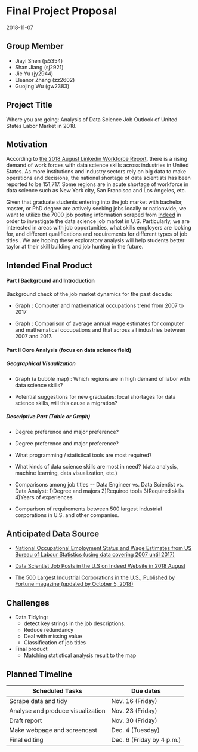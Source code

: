 Final Project Proposal
================
2018-11-07

Group Member
------------

-   Jiayi Shen (js5354)
-   Shan Jiang (sj2921)
-   Jie Yu (jy2944)
-   Eleanor Zhang (zz2602)
-   Guojing Wu (gw2383)

Project Title
-------------

Where you are going: Analysis of Data Science Job Outlook of United States Labor Market in 2018.

Motivation
----------

According to [the 2018 August Linkedin Workforce Report](https://economicgraph.linkedin.com/resources/linkedin-workforce-report-august-2018), there is a rising demand of work forces with data science skills across industries in United States. As more institutions and industry sectors rely on big data to make operations and decisions, the national shortage of data scientists has been reported to be 151,717. Some regions are in acute shortage of workforce in data science such as New York city, San Francisco and Los Angeles, etc.

Given that graduate students entering into the job market with bachelor, master, or PhD degree are actively seeking jobs locally or nationwide, we want to utilize the 7000 job posting information scraped from [Indeed](https://www.indeed.com/jobs?q=data+science&start=10) in order to investigate the data science job market in U.S. Particularly, we are interested in areas with job opportunities, what skills employers are looking for, and different qualifications and requirements for different types of job titles . We are hoping these exploratory analysis will help students better taylor at their skill building and job hunting in the future.

Intended Final Product
----------------------

#### Part I Background and Introduction

Background check of the job market dynamics for the past decade:

-   Graph : Computer and mathematical occupations trend from 2007 to 2017

-   Graph : Comparison of average annual wage estimates for computer and mathematical occupations and that across all industries between 2007 and 2017.

#### Part II Core Analysis (focus on data science field)

##### Geographical Visualization

-   Graph (a bubble map) : Which regions are in high demand of labor with data science skills?

-   Potential suggestions for new graduates: local shortages for data science skills, will this cause a migration?

##### Descriptive Part (Table or Graph)

-   Degree preference and major preference?

-   Degree preference and major preference?

-   What programming / statistical tools are most required?

-   What kinds of data science skills are most in need? (data analysis, machine learning, data visualization, etc.)

-   Comparisons among job titles -- Data Engineer vs. Data Scientist vs. Data Analyst:
    1)Degree and majors
    2)Required tools
    3)Required skills
    4)Years of experiences

-   Comparison of requirements between 500 largest industrial corporations in U.S. and other companies.

Anticipated Data Source
-----------------------

-   [National Occupational Employment Status and Wage Estimates from US Bureau of Labour Statistics (using data covering 2007 until 2017)](https://www.bls.gov/oes/tables.htm)

-   [Data Scientist Job Posts in the U.S on Indeed Website in 2018 August](https://www.kaggle.com/sl6149/data-scientist-job-market-in-the-us#alldata.csv)

-   [The 500 Largest Industrial Corporations in the U.S., Published by Fortune magazine (updated by October 5, 2018)](https://catalog.data.gov/dataset/fortune-500-corporate-headquarters)

Challenges
----------

-   Data Tidying:
    -   detect key strings in the job descriptions.
    -   Reduce redundancy
    -   Deal with missing value
    -   Classification of job titles
-   Final product
    -   Matching statistical analysis result to the map

Planned Timeline
----------------

| Scheduled Tasks                   | Due dates                 |
|-----------------------------------|---------------------------|
| Scrape data and tidy              | Nov. 16 (Friday)          |
| Analyse and produce visualization | Nov. 23 (Friday)          |
| Draft report                      | Nov. 30 (Friday)          |
| Make webpage and screencast       | Dec. 4 (Tuesday)          |
| Final editing                     | Dec. 6 (Friday by 4 p.m.) |
